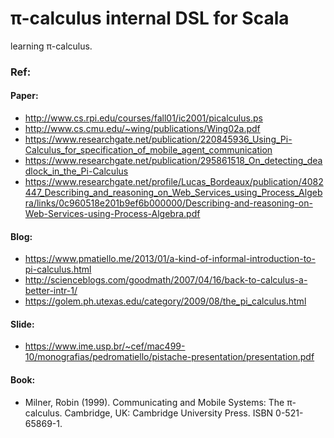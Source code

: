 # π-calculus internal DSL for Scala

learning π-calculus.

### Ref:
#### Paper:
- http://www.cs.rpi.edu/courses/fall01/ic2001/picalculus.ps
- http://www.cs.cmu.edu/~wing/publications/Wing02a.pdf
- https://www.researchgate.net/publication/220845936_Using_Pi-Calculus_for_specification_of_mobile_agent_communication
- https://www.researchgate.net/publication/295861518_On_detecting_deadlock_in_the_Pi-Calculus
- https://www.researchgate.net/profile/Lucas_Bordeaux/publication/4082447_Describing_and_reasoning_on_Web_Services_using_Process_Algebra/links/0c960518e201b9ef6b000000/Describing-and-reasoning-on-Web-Services-using-Process-Algebra.pdf

#### Blog:
- https://www.pmatiello.me/2013/01/a-kind-of-informal-introduction-to-pi-calculus.html
- http://scienceblogs.com/goodmath/2007/04/16/back-to-calculus-a-better-intr-1/
- https://golem.ph.utexas.edu/category/2009/08/the_pi_calculus.html

#### Slide: 
- https://www.ime.usp.br/~cef/mac499-10/monografias/pedromatiello/pistache-presentation/presentation.pdf

#### Book:
- Milner, Robin (1999). Communicating and Mobile Systems: The π-calculus. Cambridge, UK: Cambridge University Press. ISBN 0-521-65869-1.

